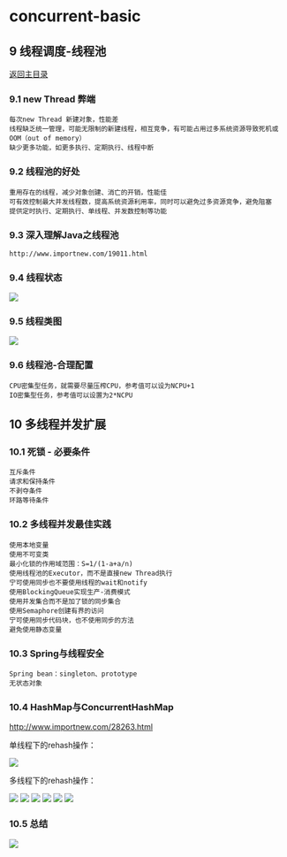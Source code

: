 # concurrent-basic

## 9 线程调度-线程池
[返回主目录](../README.md)

### 9.1 new Thread 弊端
    每次new Thread 新建对象，性能差
    线程缺乏统一管理，可能无限制的新建线程，相互竞争，有可能占用过多系统资源导致死机或OOM（out of memory）
    缺少更多功能，如更多执行、定期执行、线程中断

### 9.2 线程池的好处
    重用存在的线程，减少对象创建、消亡的开销，性能佳
    可有效控制最大并发线程数，提高系统资源利用率，同时可以避免过多资源竞争，避免阻塞
    提供定时执行、定期执行、单线程、并发数控制等功能
    
### 9.3 深入理解Java之线程池
    http://www.importnew.com/19011.html
    
### 9.4 线程状态
![](src/main/resources/static/ThreadPoolExecutor.png)

### 9.5 线程类图
![](src/main/resources/static/ExecutorsClass.png)

### 9.6 线程池-合理配置
    CPU密集型任务，就需要尽量压榨CPU，参考值可以设为NCPU+1
    IO密集型任务，参考值可以设置为2*NCPU
   
## 10 多线程并发扩展 

### 10.1 死锁 - 必要条件
    互斥条件
    请求和保持条件
    不剥夺条件
    环路等待条件
### 10.2 多线程并发最佳实践
    使用本地变量
    使用不可变类
    最小化锁的作用域范围：S=1/(1-a+a/n)
    使用线程池的Executor，而不是直接new Thread执行
    宁可使用同步也不要使用线程的wait和notify
    使用BlockingQueue实现生产-消费模式
    使用并发集合而不是加了锁的同步集合
    使用Semaphore创建有界的访问
    宁可使用同步代码块，也不使用同步的方法
    避免使用静态变量
### 10.3 Spring与线程安全
    Spring bean：singleton、prototype
    无状态对象
### 10.4 HashMap与ConcurrentHashMap

http://www.importnew.com/28263.html

单线程下的rehash操作：

![](src/main/resources/static/12.jpg)

多线程下的rehash操作：

![](src/main/resources/static/13.jpg)
![](src/main/resources/static/14.jpg)
![](src/main/resources/static/15.jpg)
![](src/main/resources/static/16.jpg)
![](src/main/resources/static/17.jpg)
![](src/main/resources/static/18.jpg)

### 10.5 总结
![](src/main/resources/static/ConcurrencySummary.png)

